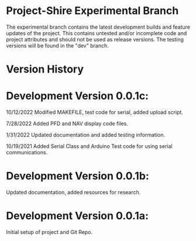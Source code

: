 # Project-Shire Experimental Branch
The experimental branch contains the latest development builds and feature updates of the project. This contains untested and/or incomplete code and project attributes and should not be used as release versions. The testing versions will be found in the "dev" branch.

# Version History
# Development Version 0.0.1c:

10/12/2022
Modified MAKEFILE, test code for serial, added upload script.

7/28/2022
Added PFD and NAV display code files.

1/31/2022
Updated documentation and added testing information.

10/19/2021
Added Serial Class and Arduino Test code for using serial communications.

# Development Version 0.0.1b:

Updated documentation, added resources for research.

# Development Version 0.0.1a:

Initial setup of project and Git Repo.
